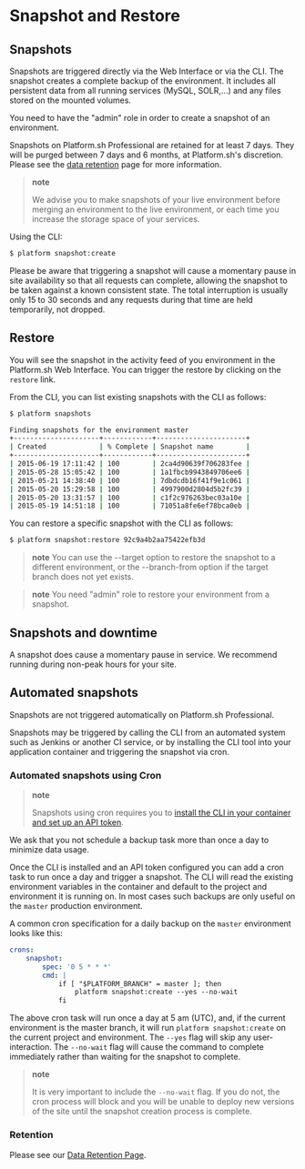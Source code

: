 # Snapshot and Restore

## Snapshots

Snapshots are triggered directly via the Web Interface or via the CLI. The snapshot creates a complete backup of the environment. It includes all persistent data from all running services (MySQL, SOLR,...) and any files stored on the mounted volumes.

You need to have the "admin" role in order to create a snapshot of an environment.

Snapshots on Platform.sh Professional are retained for at least 7 days. They will be purged between 7 days and 6 months, at Platform.sh's discretion. Please see the [data retention](/security/data-retention.md) page for more information.

> **note**
>
> We advise you to make snapshots of your live environment before merging an environment to the live environment, or each time you increase the storage space of your services.

Using the CLI:

```bash
$ platform snapshot:create
```

Please be aware that triggering a snapshot will cause a momentary pause in site availability so that all requests can complete, allowing the snapshot to be taken against a known consistent state.  The total interruption is usually only 15 to 30 seconds and any requests during that time are held temporarily, not dropped.

## Restore

You will see the snapshot in the activity feed of you environment in the Platform.sh Web Interface. You can trigger the restore by clicking on the `restore` link.

From the CLI, you can list existing snapshots with the CLI as follows:

```bash
$ platform snapshots

Finding snapshots for the environment master
+---------------------+------------+----------------------+
| Created             | % Complete | Snapshot name        |
+---------------------+------------+----------------------+
| 2015-06-19 17:11:42 | 100        | 2ca4d90639f706283fee |
| 2015-05-28 15:05:42 | 100        | 1a1fbcb9943849706ee6 |
| 2015-05-21 14:38:40 | 100        | 7dbdcdb16f41f9e1c061 |
| 2015-05-20 15:29:58 | 100        | 4997900d2804d5b2fc39 |
| 2015-05-20 13:31:57 | 100        | c1f2c976263bec03a10e |
| 2015-05-19 14:51:18 | 100        | 71051a8fe6ef78bca0eb |
```

You can restore a specific snapshot with the CLI as follows:

```bash
$ platform snapshot:restore 92c9a4b2aa75422efb3d
```
> **note**
> You can use the --target option to restore the snapshot to a different environment, or the --branch-from option if the target branch does not yet exists.

> **note**
> You need "admin" role to restore your environment from a snapshot.

## Snapshots and downtime

A snapshot does cause a momentary pause in service. We recommend running during non-peak hours for your site.

## Automated snapshots

Snapshots are not triggered automatically on Platform.sh Professional. 

Snapshots may be triggered by calling the CLI from an automated system such as Jenkins or another CI service, or by installing the CLI tool into your application container and triggering the snapshot via cron.

### Automated snapshots using Cron

> **note**
>
> Snapshots using cron requires you to [install the CLI in your container and set up an API token](/gettingstarted/cli/api-tokens.md).

We ask that you not schedule a backup task more than once a day to minimize data usage. 

Once the CLI is installed and an API token configured you can add a cron task to run once a day and trigger a snapshot.  The CLI will read the existing environment variables in the container and default to the project and environment it is running on. In most cases such backups are only useful on the `master` production environment.

A common cron specification for a daily backup on the `master` environment looks like this:

```yaml
crons:
    snapshot:
        spec: '0 5 * * *'
        cmd: |
            if [ "$PLATFORM_BRANCH" = master ]; then
                platform snapshot:create --yes --no-wait
            fi
```

The above cron task will run once a day at 5 am (UTC), and, if the current environment is the master branch, it will run `platform snapshot:create` on the current project and environment.  The `--yes` flag will skip any user-interaction.  The `--no-wait` flag will cause the command to complete immediately rather than waiting for the snapshot to complete.

> **note**
> 
> It is very important to include the `--no-wait` flag.  If you do not, the cron process will block and you will be unable to deploy new versions of the site until the snapshot creation process is complete.

### Retention

Please see our [Data Retention Page](/security/data-retention.md).
